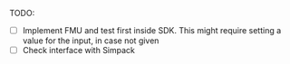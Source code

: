 TODO:

- [ ] Implement FMU and test first inside SDK. This might require setting a value for the input, in case not given
- [ ] Check interface with Simpack
